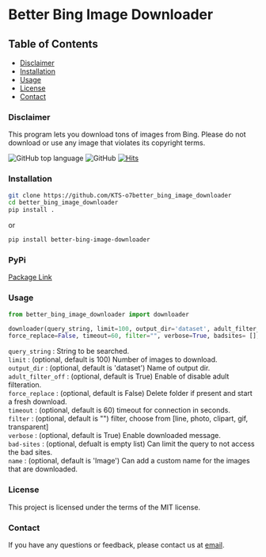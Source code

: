 # Better Bing Image Downloader

## Table of Contents

- [Disclaimer](#disclaimer)
- [Installation](#installation)
- [Usage](#usage)
- [License](#license)
- [Contact](#contact)

### Disclaimer<br />

This program lets you download tons of images from Bing.
Please do not download or use any image that violates its copyright terms.

![GitHub top language](https://img.shields.io/github/languages/top/KTS-o7/better_bing_image_downloader)
![GitHub](https://img.shields.io/github/license/KTS-o7/better-bing-image-downloader)
[![Hits](https://hits.seeyoufarm.com/api/count/incr/badge.svg?url=https%3A%2F%2Fgithub.com%2FKTS-o7%2Fbetter_bing_image_downloader&count_bg=%2379C83D&title_bg=%23555555&icon=&icon_color=%23E7E7E7&title=hits&edge_flat=false)](https://hits.seeyoufarm.com)

### Installation <br />

```bash
git clone https://github.com/KTS-o7better_bing_image_downloader
cd better_bing_image_downloader
pip install .
```

or

```bash
pip install better-bing-image-downloader
```

### PyPi <br />

[Package Link](https://pypi.org/project/better-bing-image-downloader/)

### Usage <br />

```python
from better_bing_image_downloader import downloader

downloader(query_string, limit=100, output_dir='dataset', adult_filter_off=True,
force_replace=False, timeout=60, filter="", verbose=True, badsites= [], name='Image')
```

`query_string` : String to be searched.<br />
`limit` : (optional, default is 100) Number of images to download.<br />
`output_dir` : (optional, default is 'dataset') Name of output dir.<br />
`adult_filter_off` : (optional, default is True) Enable of disable adult filteration.<br />
`force_replace` : (optional, default is False) Delete folder if present and start a fresh download.<br />
`timeout` : (optional, default is 60) timeout for connection in seconds.<br />
`filter` : (optional, default is "") filter, choose from [line, photo, clipart, gif, transparent]<br />
`verbose` : (optional, default is True) Enable downloaded message.<br />
`bad-sites` : (optional, defualt is empty list) Can limit the query to not access the bad sites.<br/>
`name` : (optional, default is 'Image') Can add a custom name for the images that are downloaded.<br/>

### License

This project is licensed under the terms of the MIT license.

### Contact

If you have any questions or feedback, please contact us at [email](mailto:shentharkrishnatejaswi@gmail.com).
